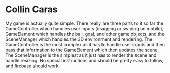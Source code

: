 # Collin Caras
My game is actually quite simple. There really are three parts to it so far the GameController which handles user inputs (dragging or swiping on mobile), GameElement which handles the ball, goal, and other game objects, and the SceneManager which handles the 3D environment and rendering. The GameController is the most complex as it has to handle user inputs and then pass that information to the GameElement which then updates the scene. The SceneManager is the simplest as it just has to render the scene and handle resizing. 
No special instructions and should be pretty easy to follow, and firebase should work. 